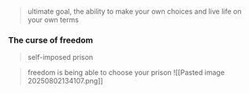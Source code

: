 > ultimate goal, the ability to make your own choices and live life on your own terms
### The curse of freedom
> self-imposed prison


> freedom is being able to choose your prison
![[Pasted image 20250802134107.png]]

